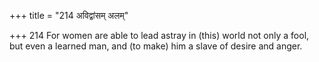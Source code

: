 +++
title = "214 अविद्वांसम् अलम्"

+++
214	For women are able to lead astray in (this) world not only a fool, but even a learned man, and (to make) him a slave of desire and anger.
